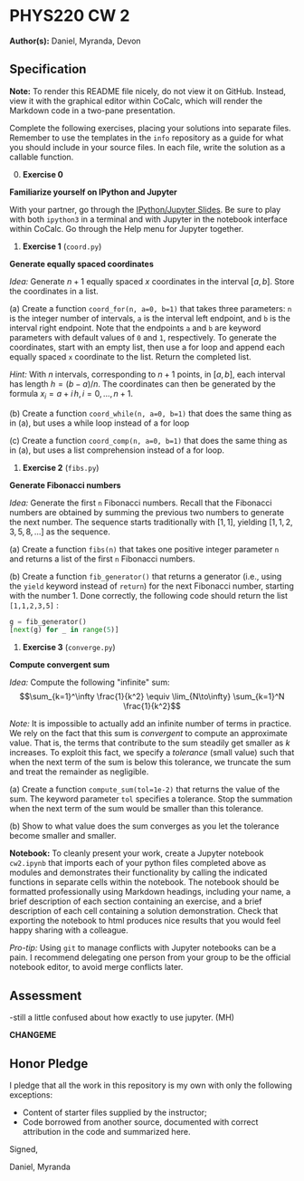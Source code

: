 # PHYS220 CW 2


**Author(s):** Daniel, Myranda, Devon


## Specification

**Note:** To render this README file nicely, do not view it on GitHub. Instead, view it with the graphical editor within CoCalc, which will render the Markdown code in a two-pane presentation.

Complete the following exercises, placing your solutions into separate files. Remember to use the templates in the `info` repository as a guide for what you should include in your source files. In each file, write the solution as a callable function.

0. **Exercise 0**

  **Familiarize yourself on IPython and Jupyter**

  With your partner, go through the [IPython/Jupyter Slides](https://slides.com/profdressel/jupyter-overview). Be sure to play with both `ipython3` in a terminal and with Jupyter in the notebook interface within CoCalc. Go through the Help menu for Jupyter together.

1. **Exercise 1**  (`coord.py`)

  **Generate equally spaced coordinates**

  *Idea:* Generate $n + 1$ equally spaced $x$ coordinates in the interval $[a, b]$. Store
the coordinates in a list.

  (a) Create a function `coord_for(n, a=0, b=1)` that takes three parameters: `n` is the integer number of intervals, `a` is the interval left endpoint, and `b` is the interval right endpoint. Note that the endpoints `a` and `b` are keyword parameters with default values of `0` and `1`, respectively. To generate the coordinates, start with an empty list, then use a for loop and append each equally spaced `x` coordinate to the list. Return the completed list.

  *Hint:* With $n$ intervals, corresponding to $n + 1$ points, in $[a, b]$, each interval has length $h = (b−a)/n$. The coordinates can then be generated by the formula $x_i = a + i\,h, i = 0, \ldots , n + 1$.

  (b) Create a function `coord_while(n, a=0, b=1)` that does the same thing as in (a), but uses a while loop instead of a for loop

  (c) Create a function `coord_comp(n, a=0, b=1)` that does the same thing as in (a), but uses a list comprehension instead of a for loop.

1. **Exercise 2** (```fibs.py```)

  **Generate Fibonacci numbers**

  *Idea:* Generate the first `n` Fibonacci numbers. Recall that the Fibonacci numbers are obtained by summing the previous two numbers to generate the next number. The sequence starts traditionally with $[1,1]$, yielding $[1,1,2,3,5,8,\ldots]$ as the sequence.

  (a) Create a function `fibs(n)` that takes one positive integer parameter `n` and returns a list of the first `n` Fibonacci numbers.

  (b) Create a function `fib_generator()` that returns a generator (i.e., using the `yield` keyword instead of `return`) for the next Fibonacci number, starting with the number $1$. Done correctly, the following code should return the list `[1,1,2,3,5]` :
  ```python
  g = fib_generator()
  [next(g) for _ in range(5)]
  ```

1. **Exercise 3** (```converge.py```)

  **Compute convergent sum**

  *Idea:* Compute the following "infinite" sum: $$\sum_{k=1}^\infty \frac{1}{k^2} \equiv \lim_{N\to\infty} \sum_{k=1}^N \frac{1}{k^2}$$

  *Note:* It is impossible to actually add an infinite number of terms in practice. We rely on the fact that this sum is *convergent* to compute an approximate value. That is, the terms that contribute to the sum steadily get smaller as $k$ increases. To exploit this fact, we specify a *tolerance* (small value) such that when the next term of the sum is below this tolerance, we truncate the sum and treat the remainder as negligible.

  (a) Create a function `compute_sum(tol=1e-2)` that returns the value of the sum. The keyword parameter `tol` specifies a tolerance. Stop the summation when the next term of the sum would be smaller than this tolerance.

  (b) Show to what value does the sum converges as you let the tolerance become smaller and smaller.

**Notebook:** To cleanly present your work, create a Jupyter notebook ```cw2.ipynb``` that imports each of your python files completed above as modules and demonstrates their functionality by calling the indicated functions in separate cells within the notebook. The notebook should be formatted professionally using Markdown headings, including your name, a brief description of each section containing an exercise, and a brief description of each cell containing a solution demonstration. Check that exporting the notebook to html produces nice results that you would feel happy sharing with a colleague.

*Pro-tip:* Using `git` to manage conflicts with Jupyter notebooks can be a pain. I recommend delegating one person from your group to be the official notebook editor, to avoid merge conflicts later.

## Assessment

-still a little confused about how exactly to use jupyter. (MH)

**CHANGEME**

## Honor Pledge

I pledge that all the work in this repository is my own with only the following exceptions:

* Content of starter files supplied by the instructor;
* Code borrowed from another source, documented with correct attribution in the code and summarized here.

Signed,

Daniel, Myranda
